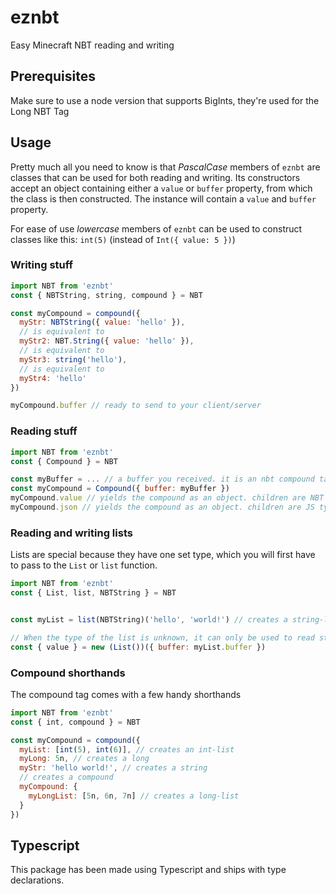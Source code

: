 # eznbt
Easy Minecraft NBT reading and writing

## Prerequisites
Make sure to use a node version that supports BigInts, they're used for the Long NBT Tag

## Usage
Pretty much all you need to know is that *PascalCase* members of `eznbt` are classes that can be used for both reading
and writing. Its constructors accept an object containing either a `value` or `buffer` property, from which the class
is then constructed. The instance will contain a `value` and `buffer` property.

For ease of use *lowercase* members of `eznbt` can be used to construct classes like this: `int(5)` (instead of
`Int({ value: 5 })`)

### Writing stuff
```javascript
import NBT from 'eznbt'
const { NBTString, string, compound } = NBT

const myCompound = compound({
  myStr: NBTString({ value: 'hello' }),
  // is equivalent to
  myStr2: NBT.String({ value: 'hello' }),
  // is equivalent to
  myStr3: string('hello'),
  // is equivalent to
  myStr4: 'hello'
})

myCompound.buffer // ready to send to your client/server
```

### Reading stuff
```javascript
import NBT from 'eznbt'
const { Compound } = NBT

const myBuffer = ... // a buffer you received. it is an nbt compound tag (as always)
const myCompound = Compound({ buffer: myBuffer })
myCompound.value // yields the compound as an object. children are NBT Tag instances
myCompound.json // yields the compound as an object. children are JS types (number, string, bigint, etc.)
```

### Reading and writing lists
Lists are special because they have one set type, which you will first have to pass to the `List` or `list` function.
```javascript
import NBT from 'eznbt'
const { List, list, NBTString } = NBT


const myList = list(NBTString)('hello', 'world!') // creates a string-list

// When the type of the list is unknown, it can only be used to read stuff:
const { value } = new (List())({ buffer: myList.buffer })
```

### Compound shorthands
The compound tag comes with a few handy shorthands
```javascript
import NBT from 'eznbt'
const { int, compound } = NBT

const myCompound = compound({
  myList: [int(5), int(6)], // creates an int-list
  myLong: 5n, // creates a long
  myStr: 'hello world!', // creates a string
  // creates a compound
  myCompound: {
    myLongList: [5n, 6n, 7n] // creates a long-list
  }
})
```

## Typescript
This package has been made using Typescript and ships with type declarations.

